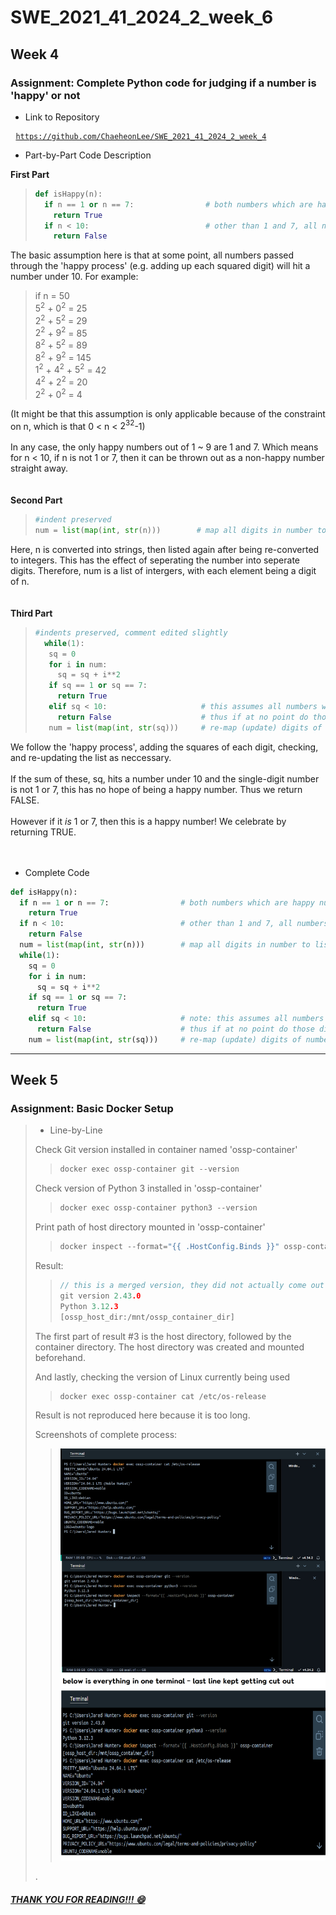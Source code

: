 # SWE_2021_41_2024_2_week_6
## Week 4
### Assignment: Complete Python code for judging if a number is 'happy' or not
* Link to Repository
<pre> <code><a href= "https://github.com/ChaeheonLee/SWE_2021_41_2024_2_week_4">https://github.com/ChaeheonLee/SWE_2021_41_2024_2_week_4</a></code> </pre>

* Part-by-Part Code Description

__First Part__
> ```python
> def isHappy(n):
>   if n == 1 or n == 7:                # both numbers which are happy numbers
>     return True
>   if n < 10:                          # other than 1 and 7, all numbers under 10 loop
>     return False
> ```
The basic assumption here is that at some point, all numbers passed through the 'happy process' (e.g. adding up each squared digit) will hit a number under 10. For example:

> if n = 50  
> $5^2$ + $0^2$ = 25  
> $2^2$ + $5^2$ = 29  
> $2^2$ + $9^2$ = 85  
> $8^2$ + $5^2$ = 89  
> $8^2$ + $9^2$ = 145  
> $1^2$ + $4^2$ + $5^2$ = 42  
> $4^2$ + $2^2$ = 20  
> $2^2$ + $0^2$ = 4

(It might be that this assumption is only applicable because of the constraint on n, which is that 0 < n < $2^{32}$-1)
<br>
<br>
In any case, the only happy numbers out of 1 ~ 9 are 1 and 7. Which means for n < 10, if n is not 1 or 7, then it can be thrown out as a non-happy number straight away.
<br>
<br>
<br>
__Second Part__

> ```python
> #indent preserved
> num = list(map(int, str(n)))        # map all digits in number to list
> ```
Here, n is converted into strings, then listed again after being re-converted to integers. This has the effect of seperating the number into seperate digits. Therefore, num is a list of intergers, with each element being a digit of n.
<br>
<br>
<br>
__Third Part__

> ```python
> #indents preserved, comment edited slightly
>   while(1):
>    sq = 0
>    for i in num:
>      sq = sq + i**2
>    if sq == 1 or sq == 7:
>      return True
>    elif sq < 10:                     # this assumes all numbers will at some point add up to a number under 10
>      return False                    # thus if at no point do those digits == 1 or 7, then they are not happy
>    num = list(map(int, str(sq)))     # re-map (update) digits of number to list
> ```
We follow the 'happy process', adding the squares of each digit, checking, and re-updating the list as neccessary.
<br>
<br>
If the sum of these, sq, hits a number under 10 and the single-digit number is not 1 or 7, this has no hope of being a happy number. Thus we return FALSE.
<br>
<br>
However if it *is* 1 or 7, then this is a happy number! We celebrate by returning TRUE.
<br>
<br>
<br>
* Complete Code
```python
def isHappy(n):
  if n == 1 or n == 7:                # both numbers which are happy numbers
    return True
  if n < 10:                          # other than 1 and 7, all numbers under 10 loop
    return False
  num = list(map(int, str(n)))        # map all digits in number to list
  while(1):
    sq = 0
    for i in num:
      sq = sq + i**2
    if sq == 1 or sq == 7:
      return True
    elif sq < 10:                     # note: this assumes all numbers at some point will have digits adding up to a number under 10, e.g., 11 -> 1 + 1 = 2
      return False                    # thus if at no point do those digits == 1 or 7, then they are not happy
    num = list(map(int, str(sq)))     # re-map (update) digits of number to list
```
 ___

## Week 5
### Assignment: Basic Docker Setup
> * Line-by-Line
>   
> Check Git version installed in container named 'ossp-container'
>> ```go
>> docker exec ossp-container git --version
>> ```
>
> Check version of Python 3 installed in 'ossp-container'
> 
>> ```go
>> docker exec ossp-container python3 --version
>> ```
>
> Print path of host directory mounted in 'ossp-container'
> 
>> ```go
>> docker inspect --format="{{ .HostConfig.Binds }}" ossp-container
>> ```
>
> Result:
> 
>> ```go
>> // this is a merged version, they did not actually come out like this
>> git version 2.43.0
>> Python 3.12.3
>> [ossp_host_dir:/mnt/ossp_container_dir]
>> ```
>
> The first part of result #3 is the host directory, followed by the container directory. The host directory was created and mounted beforehand.
>
> And lastly, checking the version of Linux currently being used
>> ```go
>> docker exec ossp-container cat /etc/os-release
>> ```
> Result is not reproduced here because it is too long.
>
> Screenshots of complete process:
>> <img src="./figure//OSSP_wk5_2019312097.png" width="500px" title="week 5 submission">
> .

##### <u> THANK YOU FOR READING!!! 😄 </u>
